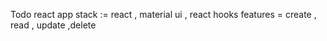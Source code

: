 Todo react app 
stack := react , material ui , react hooks 
features = create , read , update ,delete
